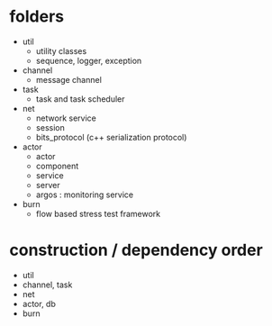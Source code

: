 # folders

 - util 
   - utility classes 
   - sequence, logger, exception 
 - channel
   - message channel 
 - task 
   - task and task scheduler 
 - net 
   - network service 
   - session
   - bits_protocol (c++ serialization protocol)
 - actor 
   - actor 
   - component 
   - service 
   - server 
   - argos : monitoring service 
 - burn 
   - flow based stress test framework 
     
  
# construction / dependency order

 - util 
 - channel, task 
 - net 
 - actor, db 
 - burn 

